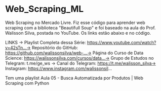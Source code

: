 # Web_Scraping_ML
Web Scraping no Mercado Livre.
Fiz esse código para aprender web scraping com a biblioteca "Beautifull Soup" e foi baseado na aula do Prof. Walisson Silva, postada no YouTube. Os links estão abaixo e no código.

LINKS → Playlist Completa dessa Série: https://www.youtube.com/watch?v=42sTn...​→ Repositório do GitHub: https://github.com/walissonsilva/web-...​→ Página do Curso de Data Science: https://walissonsilva.com/cursos/data...​→ Grupo de Estudos no Telegram: t.me/ge_ws → Canal do Telegram: https://t.me/walisson_silva​→ Instagram: https://www.instagram.com/walissonsil...

Tem uma playlist Aula 05 - Busca Automatizada por Produtos | Web Scraping com Python
